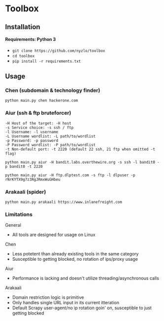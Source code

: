 # Toolbox

## Installation

#### Requirements: Python 3
- `git clone https://github.com/nyzlo/toolbox`
- `cd toolbox`
- `pip install -r requirements.txt`

## Usage
### Chen (subdomain & technology finder)
`python main.py chen hackerone.com`
### Aiur (ssh & ftp bruteforcer)
```
-H Host of the target: -H host
-s Service choice: -s ssh / ftp
-l Username: -l username 
-L Username wordlist: -L path/to/wordlist
-p Password: -p password
-P Password wordlist: -P path/to/wordlist
-t Non-default port: -t 2220 (default 22 ssh, 21 ftp when omitted -t flag)
```
`python main.py aiur -H bandit.labs.overthewire.org -s ssh -l bandit0 -p bandit0 -t 2220`

`python main.py aiur -H ftp.dlptest.com -s ftp -l dlpuser -p rNrKYTX9g7z3RgJRmxWuGHbeu`
### Arakaali (spider)
`python main.py arakaali https://www.inlanefreight.com`

### Limitations
General
- All tools are designed for usage on Linux

Chen
- Less potetent than already existing tools in the same category
- Susceptible to getting blocked, no rotation of ips/proxy usage

Aiur
- Performance is lacking and doesn't utilize threading/asynchronous calls

Arakaali
- Domain restriction logic is primitive
- Only handles single URL input in its current itteration
- Default Scrapy user-agent/no ip rotation goin' on, susceptible to just getting blocked
